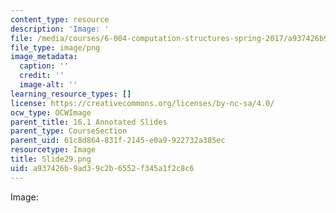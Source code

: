 ```yaml
---
content_type: resource
description: 'Image: '
file: /media/courses/6-004-computation-structures-spring-2017/a937426b9ad39c2b6552f345a1f2c8c6_Slide29.png
file_type: image/png
image_metadata:
  caption: ''
  credit: ''
  image-alt: ''
learning_resource_types: []
license: https://creativecommons.org/licenses/by-nc-sa/4.0/
ocw_type: OCWImage
parent_title: 16.1 Annotated Slides
parent_type: CourseSection
parent_uid: 61c8d864-831f-2145-e0a9-922732a385ec
resourcetype: Image
title: Slide29.png
uid: a937426b-9ad3-9c2b-6552-f345a1f2c8c6
---
```

Image: 